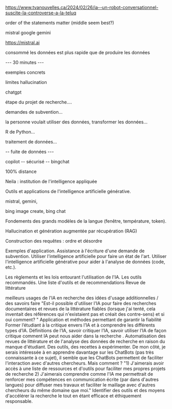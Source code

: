 https://www.tvanouvelles.ca/2024/02/26/ia--un-robot-conversationnel-suscite-la-controverse-a-la-teluq

order of the statements matter (middle seem best?)


mistral 
google gemini

https://mistral.ai

consommé les données est plus rapide que de produire les données

--- 30 minutes ---

exemples concrets

limites 
hallucination


chatgpt

étape du projet de recherche....

demandes de subvention...


la personne voulait utiliser des données, transformer les données... 

R de Python...

traitement de données...

-- fuite de données ---

copilot -- sécurisé -- bingchat

100% distance 



Neila : institution de l'intelligence appliquée






Outils et applications de l'intelligence artificielle générative.

mistral, gemini, 

bing image create, bing chat


Fondements des grands modèles de la langue (fenêtre, température, token).


Hallucination et génération augmentée par récupération (RAG)

Construction des requêtes : ordre et désordre

Exemples d'application. Assistance à l'écriture d'une demande de subvention.
Utiliser l'intelligence artificielle pour faire un état de l'art. 
Utiliser l'intelligence artificielle générative pour aider à l'analyse de données (code, etc.).



Les règlements et les lois entourant l'utilisation de l'IA. Les outils recommandés. 	Une liste d'outils et de recommendations 
Revue de littérature	
    
meilleurs usages de l'IA en recherche	des idées d'usage additionnelles / des savoirs faire
"Est-il possible d'utiliser l'IA pour faire des recherches documentaires et revues de la littérature fiables (lorsque j'ai tenté, cela inventait des références qui n'existaient pas et créait des contre-sens) et si oui comment?
"	Application et méthodes permettant de garantir la fiabilité 
Former l’étudiant à la critique envers l’IA et à comprendre les différents types d’IA.	Définitions de l’IA, savoir critiquer l’IA, savoir utiliser l’IA de façon critique
comment IA peut  nous aider dans la recherche .	
Automatisation des revues de littérature et de l'analyse des données de recherche en raison du manque d'étudiant.	Des outils, des recettes à expérimenter. 
De mon côté, je serais intéressée à en apprendre davantage sur les ChatBots (pas très connaissante à ce sujet), il semble que les ChatBots permettent de faciliter l'interaction avec d'autres chercheurs. Mais comment ? 	"1) J'aimerais avoir accès à une liste de ressources et d'outils pour faciliter mes propres projets de recherche
2) J'aimerais comprendre comme l'IA me permettrait de renforcer mes compétences en communication écrite (par dans d'autres langues) pour diffuser mes travaux et faciliter le maillage avec d'autres chercheurs du même domaine que moi."
    Identifier des outils et des moyens d'accélérer la recherche le tout en étant efficace et éthiquement responsable.
